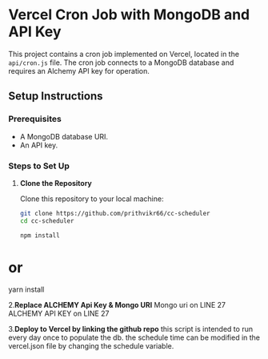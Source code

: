 # Vercel Cron Job with MongoDB and API Key

This project contains a cron job implemented on Vercel, located in the `api/cron.js` file. The cron job connects to a MongoDB database and requires an Alchemy API key for operation.

## Setup Instructions

### Prerequisites

- A MongoDB database URI.
- An API key.

### Steps to Set Up

1. **Clone the Repository**

   Clone this repository to your local machine:

   ```bash
   git clone https://github.com/prithvikr66/cc-scheduler
   cd cc-scheduler

   npm install
   ```

# or

yarn install

2.**Replace ALCHEMY Api Key & Mongo URI**
Mongo uri on LINE 27
ALCHEMY API KEY on LINE 27

3.**Deploy to Vercel by linking the github repo**
this script is intended to run every day once to populate the db. the schedule time can be modified in the vercel.json file by changing the schedule variable.
